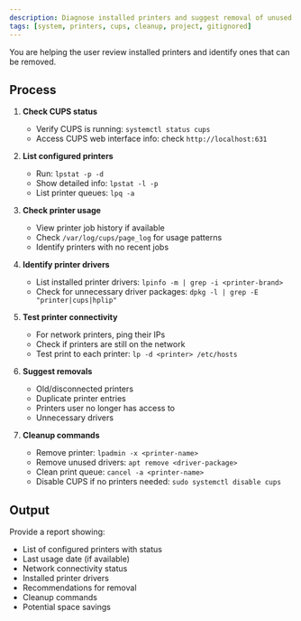 ```yaml
---
description: Diagnose installed printers and suggest removal of unused ones
tags: [system, printers, cups, cleanup, project, gitignored]
---
```


You are helping the user review installed printers and identify ones that can be removed.

## Process

1. **Check CUPS status**
   - Verify CUPS is running: `systemctl status cups`
   - Access CUPS web interface info: check `http://localhost:631`

2. **List configured printers**
   - Run: `lpstat -p -d`
   - Show detailed info: `lpstat -l -p`
   - List printer queues: `lpq -a`

3. **Check printer usage**
   - View printer job history if available
   - Check `/var/log/cups/page_log` for usage patterns
   - Identify printers with no recent jobs

4. **Identify printer drivers**
   - List installed printer drivers: `lpinfo -m | grep -i <printer-brand>`
   - Check for unnecessary driver packages: `dpkg -l | grep -E "printer|cups|hplip"`

5. **Test printer connectivity**
   - For network printers, ping their IPs
   - Check if printers are still on the network
   - Test print to each printer: `lp -d <printer> /etc/hosts`

6. **Suggest removals**
   - Old/disconnected printers
   - Duplicate printer entries
   - Printers user no longer has access to
   - Unnecessary drivers

7. **Cleanup commands**
   - Remove printer: `lpadmin -x <printer-name>`
   - Remove unused drivers: `apt remove <driver-package>`
   - Clean print queue: `cancel -a <printer-name>`
   - Disable CUPS if no printers needed: `sudo systemctl disable cups`

## Output

Provide a report showing:
- List of configured printers with status
- Last usage date (if available)
- Network connectivity status
- Installed printer drivers
- Recommendations for removal
- Cleanup commands
- Potential space savings

